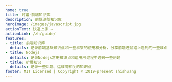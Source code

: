 ```yaml
---
home: true
title: 时霜·前端知识库
description: 前端进阶知识库
heroImage: /images/javascript.jpg
actionText: 快速上手 →
actionLink: /zh/guide/
features:
- title: 前端知识库
  details: 记录前端基础知识点和一些框架的使用和分析，分享前端进阶路上遇到的一些难点
- title: Nodejs
  details: 记录Nodejs常用知识点和运用用过程中遇到一些问题
- title: 扩展知识
  details: 记录一些后端、运维等相关的知识点
footer: MIT Licensed | Copyright © 2019-present shishuang
---
```


